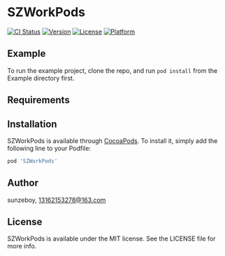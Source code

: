 # SZWorkPods

[![CI Status](http://img.shields.io/travis/sunzeboy/SZWorkPods.svg?style=flat)](https://travis-ci.org/sunzeboy/SZWorkPods)
[![Version](https://img.shields.io/cocoapods/v/SZWorkPods.svg?style=flat)](http://cocoapods.org/pods/SZWorkPods)
[![License](https://img.shields.io/cocoapods/l/SZWorkPods.svg?style=flat)](http://cocoapods.org/pods/SZWorkPods)
[![Platform](https://img.shields.io/cocoapods/p/SZWorkPods.svg?style=flat)](http://cocoapods.org/pods/SZWorkPods)

## Example

To run the example project, clone the repo, and run `pod install` from the Example directory first.

## Requirements

## Installation

SZWorkPods is available through [CocoaPods](http://cocoapods.org). To install
it, simply add the following line to your Podfile:

```ruby
pod 'SZWorkPods'
```

## Author

sunzeboy, 13162153278@163.com

## License

SZWorkPods is available under the MIT license. See the LICENSE file for more info.
